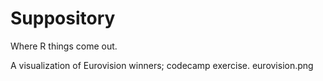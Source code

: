 # Suppository
Where R things come out. 

A visualization of Eurovision winners; codecamp exercise. 
eurovision.png
